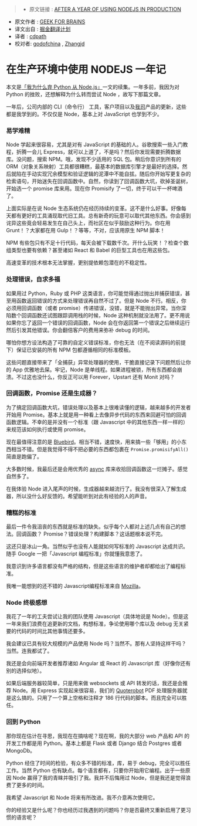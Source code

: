 >* 原文链接 : [AFTER A YEAR OF USING NODEJS IN PRODUCTION](http://geekforbrains.com/post/after-a-year-of-nodejs-in-production)
* 原文作者 : [GEEK FOR BRAINS](http://geekforbrains.com/)
* 译文出自 : [掘金翻译计划](https://github.com/xitu/gold-miner)
* 译者 : [cdpath](https://github.com/cdpath)
* 校对者: [godofchina](https://github.com/godofchina) , [Zhangjd](https://github.com/Zhangjd)

# 在生产环境中使用 NODEJS 一年记

本文是[「我为什么弃 Python 从 Node.js」](http://geekforbrains.com/post/why-im-switching-from-python-to-node-js)一文的续集。一年多前，我因为对 Python 的挫败，还想解释为什么转而尝试 Node ，故写下那篇文章。

一年后，公司内部的 CLI（命令行） 工具，客户项目以及[我司](http://inputlogic.ca)产品的更新，这些都是我学到的。不仅仅是 Node，基本上对 JavaScript 也学到不少。

### 易学难精

Node 学起来很容易，尤其是对有 JavaScript 的基础的人。谷歌搜索一些入门教程，折腾一会儿 Express，就可以上道了，不是吗？然后你发现需要折腾数据库。没问题，搜索 NPM。哦，发现不少适用的 SQL 包。稍后你意识到所有的 ORM（对象关系映射）工具都很糟糕，最基本的数据库引擎才是最好的选择。然后就陷在手动实现冗余模型和验证逻辑的泥潭中不能自拔。随后你开始写更复杂的检索语句，开始迷失在回调函数中。自然，你读到了回调函数大坑，砍掉圣诞树，开始选一个 promise 库来用。现在你 Promisify 了一切，终于可以干一杯啤酒了。

上面实际是在说 Node 生态系统仍在经历持续的变革。这不是什么好事。好像每天都有更好的工具涌现取代旧工具。总有新奇的玩意可以取代其他东西。你会感到诧异这些竟会轻易发生在自己头上，而社区在似乎鼓励这种行为。你在用 Grunt！？大家都在用 Gulp！？等等，不对，应该用原生 NPM 脚本！

NPM 有些包只有不足十行代码，每天会被下载数千次。开什么玩笑！？检查个数组类型也要有依赖？甚至诸如 React 和 Babel 的巨型工具也在用这些包。

高速变革的技术根本无法掌握，更别提依赖包潜在的不稳定性。

### 处理错误，自求多福

如果用过 Python，Ruby 或 PHP 这类语言，你可能觉得通过抛出并捕获错误，甚至用函数返回错误的方式来处理错误再自然不过了。但是 Node 不行。相反，你必须用回调函数（或者 promise）传递错误，没错，就是不能抛出异常。当你深陷数个回调函数还试图跟踪调用栈的时候，Node 这种机制就没法用了。更不用说如果你忘了返回一个错误的回调函数，Node 会在你返回第一个错误之后继续运行然后引发其他错误。你会翻倍客户的费用来弥补 debug 的时间。

哪怕你想方设法构造了可靠的自定义错误标准，你也无法（在不阅读源码的前提下）保证已安装的所有 NPM 包都遵循相同的标准模板。

这些问题直接带来了「全捕获」异常处理器的使用，干脆直接记录下问题然后让你的 App 优雅地去屎。牢记，Node 是单线程。如果进程被锁，所有东西都会崩溃。不过这也没什么，你反正可以用 Forever，Upstart 还有 Monit 对吗？

### 回调函数，Promise 还是生成器？

为了搞定回调函数大坑，错误处理以及基本上很难读懂的逻辑，越来越多的开发者开始用 Promise。基本上就是用一种看上去像异步代码的东西来回避可怕的回调函数逻辑。不幸的是并没有一个标准（跟 Javascript 中的其他东西一样一样的）来规范该如何执行或使用 promise。

现在最值得注意的是 [Bluebird](http://bluebirdjs.com/docs/getting-started.html)。相当不错，速度快，用来搞一些「够用」的小东西相当不错。但是我觉得不得不把必要的东西都包裹在 `Promise.promisifyAll()` 简直是跑偏了。

大多数时候，我最后还是会用优秀的 [async](https://github.com/caolan/async) 库来收拾回调函数这一烂摊子。感觉自然多了。

在我体验 Node 进入尾声的时候，生成器越来越流行了。我没有很深入了解生成器，所以没什么好反馈的。希望能听到对此有经验的人的声音。

### 糟糕的标准

最后一件令我沮丧的东西就是标准的缺失。似乎每个人都对上述几点有自己的想法。回调函数？ Promise？错误处理？构建脚本？这话题根本说不完。

这还只是冰山一角。当然似乎也没有人能就如何写标准的 Javascript 达成共识。随手 Google 一把「Javascript 编程标准」你就懂我意思了。

我意识到许多语言都没有严格的结构，但是这些语言的维护者却都给出了编程标准。

我唯一能想到的还不错的 Javascript编程标准来自 [Mozilla](https://developer.mozilla.org/en-US/docs/Mozilla/Developer_guide/Coding_Style)。

### Node 终极感想

我花了一年的工夫尝试让我的团队使用 Javascript（具体地说是 Node）。但是这一年来我们浪费在追更新的文档，构想标准，争论使用哪个库以及 debug 无关紧要的代码的时间比其他事情还要多。

我会建议已具有较大规模的产品使用 Node 吗？当然不。那有人坚持这样干吗？当然。连我都试了。

我还是会向前端开发者推荐诸如 Angular 或 React 的 Javascript 库（好像你还有别的选择似地）。

如果后端服务器较简单，只是用来做 websockets 或 API 转发的话，我还是会推荐 Node。用 Express 实现起来很容易，我们的 [Quoterobot](https://quoterobot.com/) PDF 处理服务器就是这么搞的。只用了一个算上空格和注释才 186 行代码的脚本。而且完全可以胜任。

### 回到 Python

那你现在估计在寻思，我现在在搞啥呢？现在啊，我的大部分 web 产品和 API 的开发工作都是用 Python。基本上都是 Flask 或者 Django 结合 Postgres 或者 MongoDb。

Python 经住了时间的检验，有众多不错的标准，库，易于 debug，完全可以胜任工作。当然 Python 也有缺点。每个语言都有，只要你开始用它编程。出于一些原因 Node 赢得了我的青睐并吸引了我。我并不后悔用过 Node，但是我还是觉得浪费了更多的时间。

我希望 Javascript 和 Node 将来有所改进。我不介意再次使用它。

你的经验又是什么呢？你也经历过我遇到的问题吗？你是否最终又重新启用了更习惯的语言呢？
